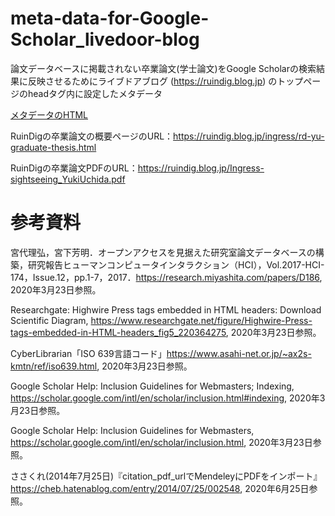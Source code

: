 # meta-data-for-Google-Scholar_livedoor-blog

論文データベースに掲載されない卒業論文(学士論文)をGoogle Scholarの検索結果に反映させるためにライブドアブログ (https://ruindig.blog.jp) のトップページのheadタグ内に設定したメタデータ

[メタデータのHTML](https://github.com/RuinDig/meta-data-for-Google-Scholar_livedoor-blog/blob/main/meta-data-for-Google-Scholar_livedoor-blog.html)

RuinDigの卒業論文の概要ページのURL：https://ruindig.blog.jp/ingress/rd-yu-graduate-thesis.html

RuinDigの卒業論文PDFのURL：https://ruindig.blog.jp/Ingress-sightseeing_YukiUchida.pdf

# 参考資料

宮代理弘，宮下芳明．オープンアクセスを見据えた研究室論文データベースの構築，研究報告ヒューマンコンピュータインタラクション（HCI），Vol.2017-HCI-174，Issue.12，pp.1-7，2017．https://research.miyashita.com/papers/D186, 2020年3月23日参照。

Researchgate: Highwire Press tags embedded in HTML headers: Download Scientific Diagram, https://www.researchgate.net/figure/Highwire-Press-tags-embedded-in-HTML-headers_fig5_220364275, 2020年3月23日参照。

CyberLibrarian「ISO 639言語コード」https://www.asahi-net.or.jp/~ax2s-kmtn/ref/iso639.html, 2020年3月23日参照。

Google Scholar Help: Inclusion Guidelines for Webmasters; Indexing, https://scholar.google.com/intl/en/scholar/inclusion.html#indexing, 2020年3月23日参照。

Google Scholar Help: Inclusion Guidelines for Webmasters, https://scholar.google.com/intl/en/scholar/inclusion.html, 2020年3月23日参照。

ささくれ(2014年7月25日)『citation_pdf_urlでMendeleyにPDFをインポート』 https://cheb.hatenablog.com/entry/2014/07/25/002548, 2020年6月25日参照。
